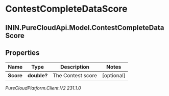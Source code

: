 # ContestCompleteDataScore

## ININ.PureCloudApi.Model.ContestCompleteDataScore

## Properties

|Name | Type | Description | Notes|
|------------ | ------------- | ------------- | -------------|
| **Score** | **double?** | The Contest score | [optional] |



_PureCloudPlatform.Client.V2 231.1.0_
